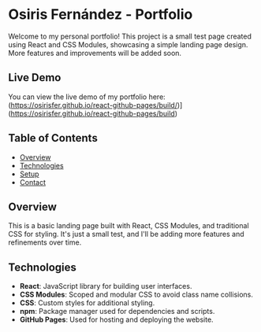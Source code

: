 # Osiris Fernández - Portfolio

Welcome to my personal portfolio! This project is a small test page created using React and CSS Modules, showcasing a simple landing page design. More features and improvements will be added soon.

## Live Demo

You can view the live demo of my portfolio here: (https://osirisfer.github.io/react-github-pages/build/)](https://osirisfer.github.io/react-github-pages/build)

## Table of Contents

- [Overview](#overview)
- [Technologies](#technologies)
- [Setup](#setup)
- [Contact](#contact)

## Overview

This is a basic landing page built with React, CSS Modules, and traditional CSS for styling. It's just a small test, and I'll be adding more features and refinements over time.

## Technologies

- **React**: JavaScript library for building user interfaces.
- **CSS Modules**: Scoped and modular CSS to avoid class name collisions.
- **CSS**: Custom styles for additional styling.
- **npm**: Package manager used for dependencies and scripts.
- **GitHub Pages**: Used for hosting and deploying the website.


